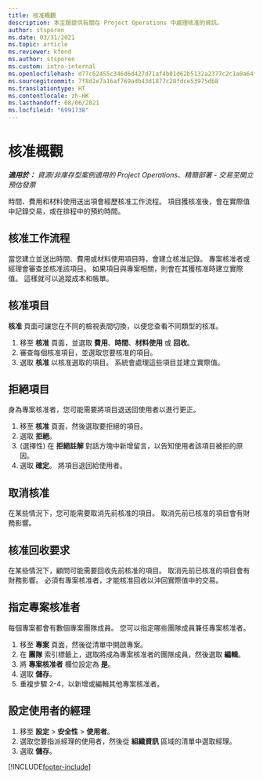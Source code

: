 ```yaml
---
title: 核准概觀
description: 本主題提供有關在 Project Operations 中處理核准的資訊。
author: stsporen
ms.date: 03/31/2021
ms.topic: article
ms.reviewer: kfend
ms.author: stsporen
ms.custom: intro-internal
ms.openlocfilehash: d77c62455c346d6d427d71af4b01d62b5132a2377c2c1a0a64f56fb313219c46
ms.sourcegitcommit: 7f8d1e7a16af769adb43d1877c28fdce53975db8
ms.translationtype: HT
ms.contentlocale: zh-HK
ms.lasthandoff: 08/06/2021
ms.locfileid: "6991738"
---
```

# <a name="approvals-overview"></a>核准概觀

_**適用於：** 資源/非庫存型案例適用的 Project Operations、精簡部署 - 交易至開立預估發票_

時間、費用和材料使用送出項會經歷核准工作流程。 項目獲核准後，會在實際值中記錄交易，或在排程中的預約時間。

## <a name="approvals-workflow"></a>核准工作流程
當您建立並送出時間、費用或材料使用項目時，會建立核准記錄。 專案核准者或經理會審查並核准該項目。 如果項目與專案相關，則會在其獲核准時建立實際值。 這樣就可以追蹤成本和帳單。

## <a name="approve-an-entry"></a>核准項目
**核准** 頁面可讓您在不同的檢視表間切換，以便您查看不同類型的核准。
  
1. 移至 **核准** 頁面，並選取 **費用**、**時間**、**材料使用** 或 **回收**。
2. 審查每個核准項目，並選取您要核准的項目。
3. 選取 **核准** 以核准選取的項目。
系統會處理這些項目並建立實際值。

## <a name="reject-an-entry"></a>拒絕項目
身為專案核准者，您可能需要將項目退送回使用者以進行更正。
  
1. 移至 **核准** 頁面，然後選取要拒絕的項目。 
2. 選取 **拒絕**。
3. (選擇性) 在 **拒絕註解** 對話方塊中新增留言，以告知使用者該項目被拒的原因。
4. 選取 **確定**。 將項目退回給使用者。
  
## <a name="cancel-approval"></a>取消核准
在某些情況下，您可能需要取消先前核准的項目。 取消先前已核准的項目會有財務影響。 

## <a name="approving-recall-requests"></a>核准回收要求
在某些情況下，顧問可能需要回收先前核准的項目。 取消先前已核准的項目會有財務影響。 必須有專案核准者，才能核准回收以沖回實際值中的交易。

## <a name="specify-project-approvers"></a>指定專案核准者
每個專案都會有數個專案團隊成員。 您可以指定哪些團隊成員兼任專案核准者。

1. 移至 **專案** 頁面，然後從清單中開啟專案。
2. 在 **團隊** 索引標籤上，選取將成為專案核准者的團隊成員，然後選取 **編輯**。
3. 將 **專案核准者** 欄位設定為 **是**。
4. 選取 **儲存**。
5. 重複步驟 2-4，以新增或編輯其他專案核准者。

## <a name="configure-the-users-manager"></a>設定使用者的經理

1. 移至 **設定** > **安全性** > **使用者**。
2. 選取您要指派經理的使用者，然後從 **組織資訊** 區域的清單中選取經理。 
3. 選取 **儲存**。




[!INCLUDE[footer-include](../includes/footer-banner.md)]
